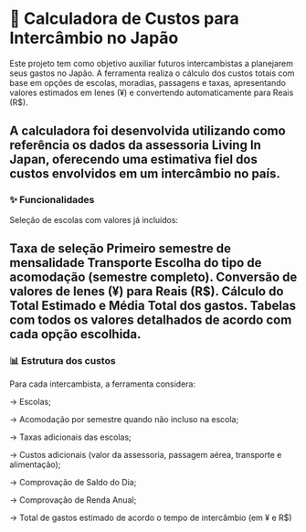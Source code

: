 # 🗾 Calculadora de Custos para Intercâmbio no Japão
Este projeto tem como objetivo auxiliar futuros intercambistas a planejarem seus gastos no Japão. A ferramenta realiza o cálculo dos custos totais com base em opções de escolas, moradias, passagens e taxas, apresentando valores estimados em Ienes (¥) e convertendo automaticamente para Reais (R$).

A calculadora foi desenvolvida utilizando como referência os dados da assessoria Living In Japan, oferecendo uma estimativa fiel dos custos envolvidos em um intercâmbio no país.
---
### ✨ Funcionalidades
Seleção de escolas com valores já incluídos:

Taxa de seleção
Primeiro semestre de mensalidade
Transporte
Escolha do tipo de acomodação (semestre completo).
Conversão de valores de Ienes (¥) para Reais (R$).
Cálculo do Total Estimado e Média Total dos gastos.
Tabelas com todos os valores detalhados de acordo com cada opção escolhida.
---
### 📊 Estrutura dos custos
Para cada intercambista, a ferramenta considera:

-> Escolas;

-> Acomodação por semestre quando não incluso na escola;

-> Taxas adicionais das escolas;

-> Custos adicionais (valor da assessoria, passagem aérea, transporte e alimentação);

-> Comprovação de Saldo do Dia;

-> Comprovação de Renda Anual;

-> Total de gastos estimado de acordo o tempo de intercâmbio (em ¥ e R$)

